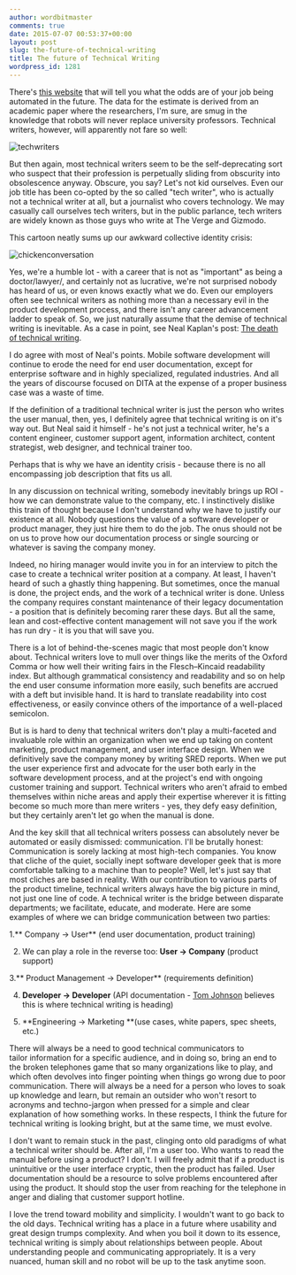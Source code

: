 ```yaml
---
author: wordbitmaster
comments: true
date: 2015-07-07 00:53:37+00:00
layout: post
slug: the-future-of-technical-writing
title: The future of Technical Writing
wordpress_id: 1281
---
```


There's [this website](http://www.npr.org/sections/money/2015/05/21/408234543/will-your-job-be-done-by-a-machine) that will tell you what the odds are of your job being automated in the future. The data for the estimate is derived from an academic paper where the researchers, I'm sure, are smug in the knowledge that robots will never replace university professors. Technical writers, however, will apparently not fare so well:


![techwriters](https://wordbitarchives.files.wordpress.com/2015/07/techwriters.jpg)




But then again, most technical writers seem to be the self-deprecating sort who suspect that their profession is perpetually sliding from obscurity into obsolescence anyway. Obscure, you say? Let's not kid ourselves. Even our job title has been co-opted by the so called "tech writer", who is actually not a technical writer at all, but a journalist who covers technology. We may casually call ourselves tech writers, but in the public parlance, tech writers are widely known as those guys who write at The Verge and Gizmodo.




This cartoon neatly sums up our awkward collective identity crisis:




![chickenconversation](https://wordbitarchives.files.wordpress.com/2015/07/chickenconversation.jpg)




Yes, we're a humble lot - with a career that is not as "important" as being a doctor/lawyer/<insert career your parents would be proud of>, and certainly not as lucrative, we're not surprised nobody has heard of us, or even knows exactly what we do. Even our employers often see technical writers as nothing more than a necessary evil in the product development process, and there isn't any career advancement ladder to speak of. So, we just naturally assume that the demise of technical writing is inevitable. As a case in point, see Neal Kaplan's post: [The death of technical writing](http://customersandcontent.com/2014/05/03/the-death-of-technical-writing-part-1/).


I do agree with most of Neal's points. Mobile software development will continue to erode the need for end user documentation, except for enterprise software and in highly specialized, regulated industries. And all the years of discourse focused on DITA at the expense of a proper business case was a waste of time.

If the definition of a traditional technical writer is just the person who writes the user manual, then, yes, I definitely agree that technical writing is on it's way out. But Neal said it himself - he's not just a technical writer, he's a content engineer, customer support agent, information architect, content strategist, web designer, and technical trainer too.

Perhaps that is why we have an identity crisis - because there is no all encompassing job description that fits us all.

In any discussion on technical writing, somebody inevitably brings up ROI - how we can demonstrate value to the company, etc. I instinctively dislike this train of thought because I don't understand why we have to justify our existence at all. Nobody questions the value of a software developer or product manager, they just hire them to do the job. The onus should not be on us to prove how our documentation process or single sourcing or whatever is saving the company money.

Indeed, no hiring manager would invite you in for an interview to pitch the case to create a technical writer position at a company. At least, I haven't heard of such a ghastly thing happening. But sometimes, once the manual is done, the project ends, and the work of a technical writer is done. Unless the company requires constant maintenance of their legacy documentation - a position that is definitely becoming rarer these days. But all the same, lean and cost-effective content management will not save you if the work has run dry - it is you that will save you.

There is a lot of behind-the-scenes magic that most people don't know about. Technical writers love to mull over things like the merits of the Oxford Comma or how well their writing fairs in the Flesch–Kincaid readability index. But although grammatical consistency and readability and so on help the end user consume information more easily, such benefits are accrued with a deft but invisible hand. It is hard to translate readability into cost effectiveness, or easily convince others of the importance of a well-placed semicolon.

But is is hard to deny that technical writers don't play a multi-faceted and invaluable role within an organization when we end up taking on content marketing, product management, and user interface design. When we definitively save the company money by writing SRED reports. When we put the user experience first and advocate for the user both early in the software development process, and at the project's end with ongoing customer training and support. Technical writers who aren't afraid to embed themselves within niche areas and apply their expertise wherever it is fitting become so much more than mere writers - yes, they defy easy definition, but they certainly aren't let go when the manual is done.

And the key skill that all technical writers possess can absolutely never be automated or easily dismissed: communication. I'll be brutally honest: Communication is sorely lacking at most high-tech companies. You know that cliche of the quiet, socially inept software developer geek that is more comfortable talking to a machine than to people? Well, let's just say that most cliches are based in reality. With our contribution to various parts of the product timeline, technical writers always have the big picture in mind, not just one line of code. A technical writer is the bridge between disparate departments; we facilitate, educate, and moderate. Here are some examples of where we can bridge communication between two parties:

1.** Company → User** (end user documentation, product training)

2. We can play a role in the reverse too: **User → Company** (product support)

3.** Product Management → Developer** (requirements definition)

4. **Developer → Developer** (API documentation - [Tom Johnson](http://idratherbewriting.com/2014/06/03/the-future-of-tech-comm-is-developer-doc/) believes this is where technical writing is heading)

5. **Engineering → Marketing **(use cases, white papers, spec sheets, etc.)

There will always be a need to good technical communicators to tailor information for a specific audience, and in doing so, bring an end to the broken telephones game that so many organizations like to play, and which often devolves into finger pointing when things go wrong due to poor communication. There will always be a need for a person who loves to soak up knowledge and learn, but remain an outsider who won't resort to acronyms and techno-jargon when pressed for a simple and clear explanation of how something works. In these respects, I think the future for technical writing is looking bright, but at the same time, we must evolve.

I don't want to remain stuck in the past, clinging onto old paradigms of what a technical writer should be. After all, I'm a user too. Who wants to read the manual before using a product? I don't. I will freely admit that if a product is unintuitive or the user interface cryptic, then the product has failed. User documentation should be a resource to solve problems encountered after using the product. It should stop the user from reaching for the telephone in anger and dialing that customer support hotline.

I love the trend toward mobility and simplicity. I wouldn't want to go back to the old days. Technical writing has a place in a future where usability and great design trumps complexity. And when you boil it down to its essence, technical writing is simply about relationships between people. About understanding people and communicating appropriately. It is a very nuanced, human skill and no robot will be up to the task anytime soon.

